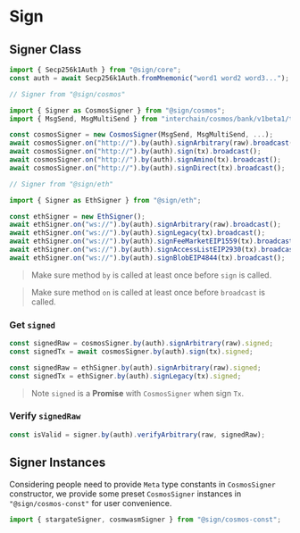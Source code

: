 # Sign

## Signer Class

```ts
import { Secp256k1Auth } from "@sign/core";
const auth = await Secp256k1Auth.fromMnemonic("word1 word2 word3...");

// Signer from "@sign/cosmos"

import { Signer as CosmosSigner } from "@sign/cosmos";
import { MsgSend, MsgMultiSend } from "interchain/cosmos/bank/v1beta1/tx";

const cosmosSigner = new CosmosSigner(MsgSend, MsgMultiSend, ...);
await cosmosSigner.on("http://").by(auth).signArbitrary(raw).broadcast();
await cosmosSigner.on("http://").by(auth).sign(tx).broadcast();
await cosmosSigner.on("http://").by(auth).signAmino(tx).broadcast();
await cosmosSigner.on("http://").by(auth).signDirect(tx).broadcast();

// Signer from "@sign/eth"

import { Signer as EthSigner } from "@sign/eth";

const ethSigner = new EthSigner();
await ethSigner.on("ws://").by(auth).signArbitrary(raw).broadcast();
await ethSigner.on("ws://").by(auth).signLegacy(tx).broadcast();
await ethSigner.on("ws://").by(auth).signFeeMarketEIP1559(tx).broadcast();
await ethSigner.on("ws://").by(auth).signAccessListEIP2930(tx).broadcast();
await ethSigner.on("ws://").by(auth).signBlobEIP4844(tx).broadcast();
```

> Make sure method `by` is called at least once before `sign` is called.

> Make sure method `on` is called at least once before `broadcast` is called.

### Get `signed`

```ts
const signedRaw = cosmosSigner.by(auth).signArbitrary(raw).signed;
const signedTx = await cosmosSigner.by(auth).sign(tx).signed;

const signedRaw = ethSigner.by(auth).signArbitrary(raw).signed;
const signedTx = ethSigner.by(auth).signLegacy(tx).signed;
```

> Note `signed` is a **Promise** with `CosmosSigner` when sign `Tx`.

### Verify `signedRaw`

```ts
const isValid = signer.by(auth).verifyArbitrary(raw, signedRaw);
```

## Signer Instances

Considering people need to provide `Meta` type constants in `CosmosSigner` constructor, we provide some preset `CosmosSigner` instances in `"@sign/cosmos-const"` for user convenience.

```ts
import { stargateSigner, cosmwasmSigner } from "@sign/cosmos-const";
```
